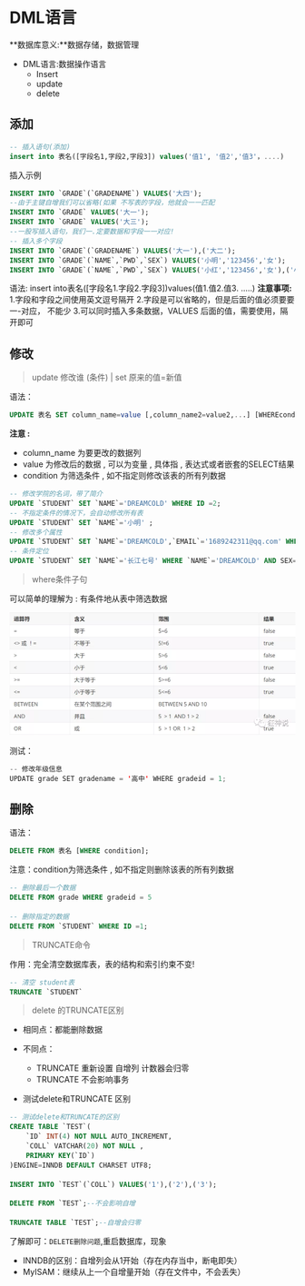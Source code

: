 # DML语言

**数据库意义:**数据存储，数据管理

- DML语言:数据操作语言
  - Insert
  - update
  - delete

## 添加

```sql
-- 插入语句(添加)
insert into 表名([字段名1,字段2,字段3]) values('值1', '值2','值3'，....)
```

插入示例

```sql
INSERT INTO `GRADE`(`GRADENAME`) VALUES('大四');
--由于主键自增我们可以省略(如果 不写表的字段，他就会一一匹配
INSERT INTO `GRADE` VALUES('大一');
INSERT INTO `GRADE` VALUES('大三');
--一股写插入语句，我们一.定要数据和字段一一对应!
-- 插入多个字段
INSERT INTO `GRADE`(`GRADENAME`) VALUES('大一'),('大二');
INSERT INTO `GRADE`(`NAME`,`PWD`,`SEX`) VALUES('小明','123456','女');
INSERT INTO `GRADE`(`NAME`,`PWD`,`SEX`) VALUES('小红','123456','女'),('小刚','123456','男');

```

语法: insert into表名([字段名1.字段2.字段3])values(值1.值2.值3. .....)
**注意事项:**
1.字段和字段之间使用英文逗号隔开
2.字段是可以省略的，但是后面的值必须要要一-对应， 不能少
3.可以同时插入多条数据，VALUES 后面的值，需要使用，隔开即可

## 修改

> update 修改谁  (条件) | set 原来的值=新值

语法：

```SQL
UPDATE 表名 SET column_name=value [,column_name2=value2,...] [WHEREcondition];
```

**注意 :** 

- column_name 为要更改的数据列
- value 为修改后的数据 , 可以为变量 , 具体指 , 表达式或者嵌套的SELECT结果
- condition 为筛选条件 , 如不指定则修改该表的所有列数据

```sql
-- 修改学院的名词，带了简介
UPDATE `STUDENT` SET `NAME`='DREAMCOLD' WHERE ID =2;
-- 不指定条件的情况下，会自动修改所有表
UPDATE `STUDENT` SET `NAME`='小明' ;
-- 修改多个属性
UPDATE `STUDENT` SET `NAME`='DREAMCOLD',`EMAIL`='1689242311@qq.com' WHERE ID=1;
-- 条件定位
UPDATE `STUDENT` SET `NAME`='长江七号' WHERE `NAME`='DREAMCOLD' AND SEX='女'

```

> where条件子句

可以简单的理解为 : 有条件地从表中筛选数据

<img src="images/image-20210217173934493.png" alt="image-20210217173934493" style="zoom:80%;" />

测试：

```java
-- 修改年级信息
UPDATE grade SET gradename = '高中' WHERE gradeid = 1;
```



## 删除

语法：

```sql
DELETE FROM 表名 [WHERE condition];
```

注意：condition为筛选条件 , 如不指定则删除该表的所有列数据

```sql
-- 删除最后一个数据
DELETE FROM grade WHERE gradeid = 5

-- 删除指定的数据
DELETE FROM `STUDENT` WHERE ID =1;
```

> TRUNCATE命令

作用：完全清空数据库表，表的结构和索引约束不变!

```sql
-- 清空 student表
TRUNCATE `STUDENT`
```

> delete 的TRUNCATE区别

- 相同点：都能删除数据
- 不同点：
  - TRUNCATE 重新设置 自增列 计数器会归零
  - TRUNCATE 不会影响事务

- 测试delete和TRUNCATE 区别

```sql
-- 测试delete和TRUNCATE的区别
CREATE TABLE `TEST`(
	`ID` INT(4) NOT NULL AUTO_INCREMENT,
    `COLL` VATCHAR(20) NOT NULL ,
    PRIMARY KEY(`ID`)
)ENGINE=INNDB DEFAULT CHARSET UTF8;

INSERT INTO `TEST`(`COLL`) VALUES('1'),('2'),('3');

DELETE FROM `TEST`;--不会影响自增

TRUNCATE TABLE `TEST`;--自增会归零

```

了解即可：`DELETE删除问题`,重启数据库，现象

- INNDB的区别：自增列会从1开始（存在内存当中，断电即失）
- MyISAM：继续从上一个自增量开始（存在文件中，不会丢失）



